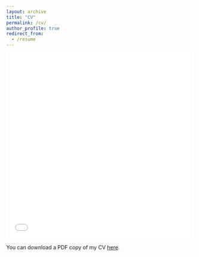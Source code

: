 ```yaml
---
layout: archive
title: "CV"
permalink: /cv/
author_profile: true
redirect_from:
  - /resume
---
```


<iframe src="/files/pdf/cv_souri_feb_2023.pdf" width="100%" height="500" frameborder="no" border="0" marginwidth="0" marginheight="0"></iframe>

You can download a PDF copy of my CV [here](/files/pdf/cv_souri_feb_2023.pdf).
